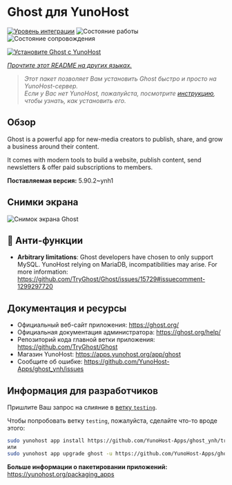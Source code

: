 <!--
Важно: этот README был автоматически сгенерирован <https://github.com/YunoHost/apps/tree/master/tools/readme_generator>
Он НЕ ДОЛЖЕН редактироваться вручную.
-->

# Ghost для YunoHost

[![Уровень интеграции](https://dash.yunohost.org/integration/ghost.svg)](https://ci-apps.yunohost.org/ci/apps/ghost/) ![Состояние работы](https://ci-apps.yunohost.org/ci/badges/ghost.status.svg) ![Состояние сопровождения](https://ci-apps.yunohost.org/ci/badges/ghost.maintain.svg)

[![Установите Ghost с YunoHost](https://install-app.yunohost.org/install-with-yunohost.svg)](https://install-app.yunohost.org/?app=ghost)

*[Прочтите этот README на других языках.](./ALL_README.md)*

> *Этот пакет позволяет Вам установить Ghost быстро и просто на YunoHost-сервер.*  
> *Если у Вас нет YunoHost, пожалуйста, посмотрите [инструкцию](https://yunohost.org/install), чтобы узнать, как установить его.*

## Обзор

Ghost is a powerful app for new-media creators to publish, share, and grow a business around their content.

It comes with modern tools to build a website, publish content, send newsletters & offer paid subscriptions to members.


**Поставляемая версия:** 5.90.2~ynh1

## Снимки экрана

![Снимок экрана Ghost](./doc/screenshots/screenshot.png)

## :red_circle: Анти-функции

- **Arbitrary limitations**: Ghost developers have chosen to only support MySQL. YunoHost relying on MariaDB, incompatibilities may arise. For more information: https://github.com/TryGhost/Ghost/issues/15729#issuecomment-1299297720

## Документация и ресурсы

- Официальный веб-сайт приложения: <https://ghost.org/>
- Официальная документация администратора: <https://ghost.org/help/>
- Репозиторий кода главной ветки приложения: <https://github.com/TryGhost/Ghost>
- Магазин YunoHost: <https://apps.yunohost.org/app/ghost>
- Сообщите об ошибке: <https://github.com/YunoHost-Apps/ghost_ynh/issues>

## Информация для разработчиков

Пришлите Ваш запрос на слияние в [ветку `testing`](https://github.com/YunoHost-Apps/ghost_ynh/tree/testing).

Чтобы попробовать ветку `testing`, пожалуйста, сделайте что-то вроде этого:

```bash
sudo yunohost app install https://github.com/YunoHost-Apps/ghost_ynh/tree/testing --debug
или
sudo yunohost app upgrade ghost -u https://github.com/YunoHost-Apps/ghost_ynh/tree/testing --debug
```

**Больше информации о пакетировании приложений:** <https://yunohost.org/packaging_apps>
